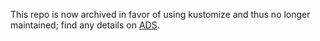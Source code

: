 This repo is now archived in favor of using kustomize and thus no longer maintained; find any details on [ADS](https://ads.world-direct.at/Company/Technology/_git/lnx-adsagent).
